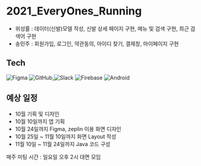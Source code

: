 # 2021_EveryOnes_Running
- 위성률 : 데이터(신발)모델 작성, 신발 상세 페이지 구현, 메뉴 및 검색 구현, 최근 검색어 구현
- 송민주 : 회원가입, 로그인, 약관동의, 아이디 찾기, 결제창, 마이페이지 구현

## Tech

![Figma](https://img.shields.io/badge/figma-%23F24E1E.svg?style=for-the-badge&logo=figma&logoColor=white) ![GitHub](https://img.shields.io/badge/github-%23121011.svg?style=for-the-badge&logo=github&logoColor=white),![Slack](https://img.shields.io/badge/Slack-4A154B?style=for-the-badge&logo=slack&logoColor=white) ![Firebase](https://img.shields.io/badge/firebase-%23039BE5.svg?style=for-the-badge&logo=firebase) ![Android](https://img.shields.io/badge/Android-3DDC84?style=for-the-badge&logo=android&logoColor=white) <img alt="" src ="https://img.shields.io/badge/Zeplin-yellow.svg?&style=for-the-badge&logoColor=yellow"/> <img alt="" src ="https://img.shields.io/badge/oven-silver.svg?&style=for-the-badge"/>

## 예상 일정
- 10월 기획 및 디자인
- 10월 10일까지 앱 기획
- 10월 24일까지 Figma, zeplin 이용 화면 디자인
- 10월 25일 ~ 11월 10일까지 화면 Layout 작성
- 11월 10일 ~ 11월 24일까지 Java 코드 구성

매주 미팅 시간 : 일요일 오후 2시 대면 모임


